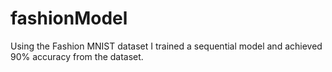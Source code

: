 # fashionModel
Using the Fashion MNIST dataset I trained a sequential model and achieved 90% accuracy from the dataset.
